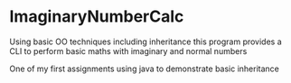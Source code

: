 # ImaginaryNumberCalc
Using basic OO techniques including inheritance this program provides a CLI to perform basic maths with imaginary and normal numbers

One of my first assignments using java to demonstrate basic inheritance
